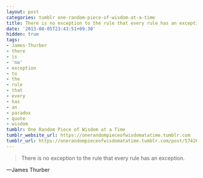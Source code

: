```yaml
---
layout: post
categories: tumblr one-random-piece-of-wisdom-at-a-time
title: There is no exception to the rule that every rule has an exception.
date: '2013-08-05T23:43:51+09:30'
hidden: true
tags:
- James-Thurber
- there
- is
- 'no'
- exception
- to
- the
- rule
- that
- every
- has
- an
- paradox
- quote
- wisdom
tumblr: One Random Piece of Wisdom at a Time
tumblr_website_url: https://onerandompieceofwisdomatatime.tumblr.com
tumblr_url: https://onerandompieceofwisdomatatime.tumblr.com/post/57426888144/there-is-no-exception-to-the-rule-that-every-rule
---
```

> There is no exception to the rule that every rule has an exception.

—James Thurber
